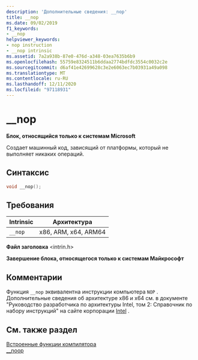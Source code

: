 ```yaml
---
description: 'Дополнительные сведения: __nop'
title: __nop
ms.date: 09/02/2019
f1_keywords:
- __nop
helpviewer_keywords:
- nop instruction
- __nop intrinsic
ms.assetid: 7a2a938b-87e0-476d-a348-03ea7635b6b9
ms.openlocfilehash: 55759e8324511b6ddaa2774bdfdc3554c0032c2e
ms.sourcegitcommit: d6af41e42699628c3e2e6063ec7b03931a49a098
ms.translationtype: MT
ms.contentlocale: ru-RU
ms.lasthandoff: 12/11/2020
ms.locfileid: "97118931"
---
```

# <a name="__nop"></a>__nop

**Блок, относящийся только к системам Microsoft**

Создает машинный код, зависящий от платформы, который не выполняет никаких операций.

## <a name="syntax"></a>Синтаксис

```C
void __nop();
```

## <a name="requirements"></a>Требования

|Intrinsic|Архитектура|
|---------------|------------------|
|`__nop`|x86, ARM, x64, ARM64|

**Файл заголовка** \<intrin.h>

**Завершение блока, относящегося только к системам Майкрософт**

## <a name="remarks"></a>Комментарии

Функция `__nop` эквивалентна инструкции компьютера `NOP` . Дополнительные сведения об архитектуре x86 и x64 см. в документе "Руководство разработчика по архитектуры Intel, том 2: Справочник по набору инструкций" на сайте корпорации [Intel](https://software.intel.com/articles/intel-sdm) .

## <a name="see-also"></a>См. также раздел

[Встроенные функции компилятора](../intrinsics/compiler-intrinsics.md)\
[__noop](../intrinsics/noop.md)
